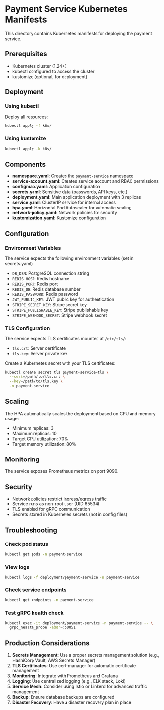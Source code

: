 # Payment Service Kubernetes Manifests

This directory contains Kubernetes manifests for deploying the payment service.

## Prerequisites

- Kubernetes cluster (1.24+)
- kubectl configured to access the cluster
- kustomize (optional, for deployment)

## Deployment

### Using kubectl

Deploy all resources:

```bash
kubectl apply -f k8s/
```

### Using kustomize

```bash
kubectl apply -k k8s/
```

## Components

- **namespace.yaml**: Creates the `payment-service` namespace
- **service-account.yaml**: Creates service account and RBAC permissions
- **configmap.yaml**: Application configuration
- **secrets.yaml**: Sensitive data (passwords, API keys, etc.)
- **deployment.yaml**: Main application deployment with 3 replicas
- **service.yaml**: ClusterIP service for internal access
- **hpa.yaml**: Horizontal Pod Autoscaler for automatic scaling
- **network-policy.yaml**: Network policies for security
- **kustomization.yaml**: Kustomize configuration

## Configuration

### Environment Variables

The service expects the following environment variables (set in secrets.yaml):

- `DB_DSN`: PostgreSQL connection string
- `REDIS_HOST`: Redis hostname
- `REDIS_PORT`: Redis port
- `REDIS_DB`: Redis database number
- `REDIS_PASSWORD`: Redis password
- `JWT_PUBLIC_KEY`: JWT public key for authentication
- `STRIPE_SECRET_KEY`: Stripe secret key
- `STRIPE_PUBLISHABLE_KEY`: Stripe publishable key
- `STRIPE_WEBHOOK_SECRET`: Stripe webhook secret

### TLS Configuration

The service expects TLS certificates mounted at `/etc/tls/`:
- `tls.crt`: Server certificate
- `tls.key`: Server private key

Create a Kubernetes secret with your TLS certificates:

```bash
kubectl create secret tls payment-service-tls \
  --cert=/path/to/tls.crt \
  --key=/path/to/tls.key \
  -n payment-service
```

## Scaling

The HPA automatically scales the deployment based on CPU and memory usage:
- Minimum replicas: 3
- Maximum replicas: 10
- Target CPU utilization: 70%
- Target memory utilization: 80%

## Monitoring

The service exposes Prometheus metrics on port 9090.

## Security

- Network policies restrict ingress/egress traffic
- Service runs as non-root user (UID 65534)
- TLS enabled for gRPC communication
- Secrets stored in Kubernetes secrets (not in config files)

## Troubleshooting

### Check pod status

```bash
kubectl get pods -n payment-service
```

### View logs

```bash
kubectl logs -f deployment/payment-service -n payment-service
```

### Check service endpoints

```bash
kubectl get endpoints -n payment-service
```

### Test gRPC health check

```bash
kubectl exec -it deployment/payment-service -n payment-service -- \
  grpc_health_probe -addr=:50051
```

## Production Considerations

1. **Secrets Management**: Use a proper secrets management solution (e.g., HashiCorp Vault, AWS Secrets Manager)
2. **TLS Certificates**: Use cert-manager for automatic certificate management
3. **Monitoring**: Integrate with Prometheus and Grafana
4. **Logging**: Use centralized logging (e.g., ELK stack, Loki)
5. **Service Mesh**: Consider using Istio or Linkerd for advanced traffic management
6. **Backup**: Ensure database backups are configured
7. **Disaster Recovery**: Have a disaster recovery plan in place

